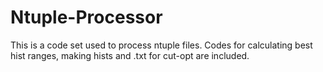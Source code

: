 # Ntuple-Processor
This is a code set used to process ntuple files. Codes for calculating best hist ranges, making hists and .txt for cut-opt are included.